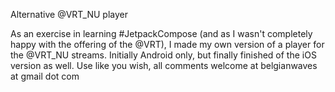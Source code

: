 Alternative @VRT_NU player

As an exercise in learning #JetpackCompose (and as I wasn't completely happy with the offering of the @VRT), I made my own version of a player for the @VRT_NU streams. Initially Android only, but finally finished of the iOS version as well. Use like you wish, all comments welcome at belgianwaves at gmail dot com